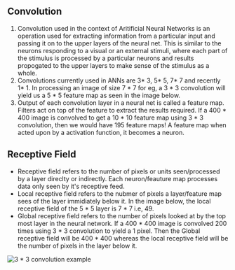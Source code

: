  ## Convolution
   1. Convolution used in the context of Aritificial Neural Networks is an operation used for extracting information from a particular input and passing it on to the upper layers of the neural net. This is similar to the neurons responding to a visual or an external stimuli, where each part of the stimulus is processed by a particular neurons and results propogated to the upper layers to make sense of the stimulus as a whole. 
   2. Convolutions currently used in ANNs are 3* 3, 5* 5, 7* 7 and recently 1* 1. In processing an image of size 7 * 7 for eg, a 3 * 3 convolution will yield us a 5 * 5 feature map as seen in the image below. 
   3. Output of each convolution layer in a neural net is called a feature map. Filters act on top of the feature to extract the results required. If a 400 * 400 image is convolved to get a 10 * 10 feature map using 3 * 3 convolution, then we would have 195 feature maps! A feature map when acted upon by a activation function, it becomes a neuron. 
   
 
 ## Receptive Field
 * Receptive field refers to the number of pixels or units seen/processed by a layer direclty or indirectly. Each neuron/feauture map processes data only seen by it's receptive feed. 
 * Local receptive field refers to the nubmer of pixels a layer/feature map sees of the layer immidiately below it. In the image below, the local receptive field of the 5 * 5 layer is 7 * 7 i.e, 49. 
 * Global receptive field refers to the number of pixels looked at by the top most layer in the neural network. If a 400 * 400 image is convolved 200 times using 3 * 3 convolution to yield a 1 pixel. Then the Global receptive field will be 400 * 400 whereas the local receptive field will be the number of pixels in the layer below it.
  
    
 ![3 * 3 convolution example](https://adeshpande3.github.io/assets/Stride1.png)
  

